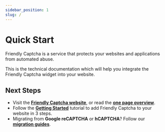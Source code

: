 ```yaml
---
sidebar_position: 1
slug: /
---
```


# Quick Start

Friendly Captcha is a service that protects your websites and applications from automated abuse.

This is the technical documentation which will help you integrate the Friendly Captcha widget into your website.

## Next Steps
- Visit the [**Friendly Captcha website**](https://friendlycaptcha.com), or read the [**one page overview**](./what-is-friendly-captcha).
- Follow the [**Getting Started**](./getting-started/introduction) tutorial to add Friendly Captcha to your website in 3 steps.
- Migrating from **Google reCAPTCHA** or **hCAPTCHA**? Follow our [**migration guides**](/docs/guides).